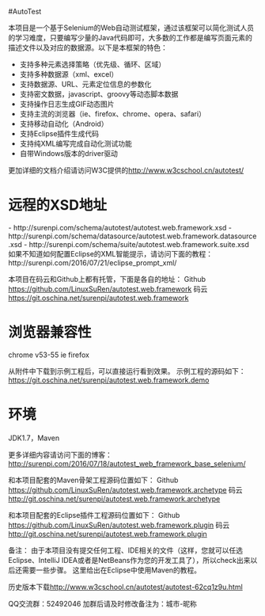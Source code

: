 #AutoTest

本项目是一个基于Selenium的Web自动测试框架，通过该框架可以简化测试人员的学习难度，只要编写少量的Java代码即可，大多数的工作都是编写页面元素的描述文件以及对应的数据源。以下是本框架的特色：
- 支持多种元素选择策略（优先级、循环、区域）
- 支持多种数据源（xml、excel）
- 支持数据源、URL、元素定位信息的参数化
- 支持密文数据，javascript、groovy等动态脚本数据
- 支持操作日志生成GIF动态图片
- 支持主流的浏览器（ie、firefox、chrome、opera、safari）
- 支持移动自动化（Android）
- 支持Eclipse插件生成代码
- 支持纯XML编写完成自动化测试功能
- 自带Windows版本的driver驱动

更加详细的文档介绍请访问W3C提供的<a href="http://www.w3cschool.cn/autotest/" target="_blank">http://www.w3cschool.cn/autotest/</a>

<h1>远程的XSD地址</h1>
- http://surenpi.com/schema/autotest/autotest.web.framework.xsd
- http://surenpi.com/schema/datasource/autotest.web.framework.datasource.xsd
- http://surenpi.com/schema/suite/autotest.web.framework.suite.xsd
如果不知道如何配置Eclipse的XML智能提示，请访问下面的教程：
http://surenpi.com/2016/07/21/eclipse_prompt_xml/

本项目在码云和Github上都有托管，下面是各自的地址：
Github  https://github.com/LinuxSuRen/autotest.web.framework
码云    https://git.oschina.net/surenpi/autotest.web.framework

<h1>浏览器兼容性</h1>
chrome v53-55
ie
firefox

从附件中下载到示例工程后，可以直接运行看到效果。
示例工程的源码如下：
https://git.oschina.net/surenpi/autotest.web.framework.demo

<h1>环境</h1>
JDK1.7，Maven

更多详细内容请访问下面的博客：
http://surenpi.com/2016/07/18/autotest_web_framework_base_selenium/

和本项目配套的Maven骨架工程源码位置如下：
Github  https://github.com/LinuxSuRen/autotest.web.framework.archetype
码云    http://git.oschina.net/surenpi/autotest.web.framework.archetype

和本项目配套的Eclipse插件工程源码位置如下：
Github  https://github.com/LinuxSuRen/autotest.web.framework.plugin
码云    http://git.oschina.net/surenpi/autotest.web.framework.plugin

备注：
由于本项目没有提交任何工程、IDE相关的文件（这样，您就可以任选Eclipse、IntelliJ IDEA或者是NetBeans作为您的开发工具了），所以check出来以后还需要一些步骤。
这里给出在Eclipse中使用Maven的教程。

历史版本下载<a href="http://www.w3cschool.cn/autotest/autotest-62cq1z9u.html" target="_blank">http://www.w3cschool.cn/autotest/autotest-62cq1z9u.html</a>

QQ交流群：52492046
加群后请及时修改备注为：城市-昵称